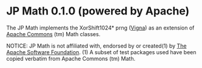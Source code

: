 <!---
/*
 * Copyright 2015 joulupunikki joulupunikki@gmail.communist.invalid
 *
 * Licensed under the Apache License, Version 2.0 (the "License");
 * you may not use this file except in compliance with the License.
 * You may obtain a copy of the License at
 *
 *      http://www.apache.org/licenses/LICENSE-2.0
 *
 * Unless required by applicable law or agreed to in writing, software
 * distributed under the License is distributed on an "AS IS" BASIS,
 * WITHOUT WARRANTIES OR CONDITIONS OF ANY KIND, either express or implied.
 * See the License for the specific language governing permissions and
 * limitations under the License.
 */
-->
JP Math 0.1.0 (powered by Apache)
=================================

The JP Math implements the XorShift1024* prng ([Vigna](http://arxiv.org/abs/1402.6246)) as an extension of [Apache Commons](http://commons.apache.org/) (tm) Math classes. 

NOTICE: JP Math is not affiliated with, endorsed by or created(1) by [The Apache Software Foundation](http://www.apache.org). (1) A subset of test packages used have been copied verbatim from Apache Commons (tm) Math.
